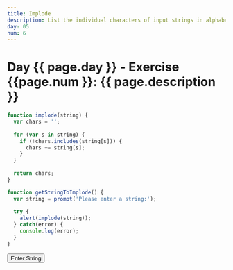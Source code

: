 ```yaml
---
title: Implode
description: List the individual characters of input strings in alphabetical order
day: 05
num: 6
---
```


# Day {{ page.day }} - Exercise {{page.num }}: {{ page.description }}

<script src="/cse/day05/implode.js"></script>

```javascript
function implode(string) {
  var chars = '';
  
  for (var s in string) {
    if (!chars.includes(string[s])) {
      chars += string[s];
    }
  }
  
  return chars;
}

function getStringToImplode() {
  var string = prompt('Please enter a string:');
  
  try {
    alert(implode(string));
  } catch(error) {
    console.log(error);
  }
}
```

<button type="button" onclick="getStringToImplode()">Enter String</button>
